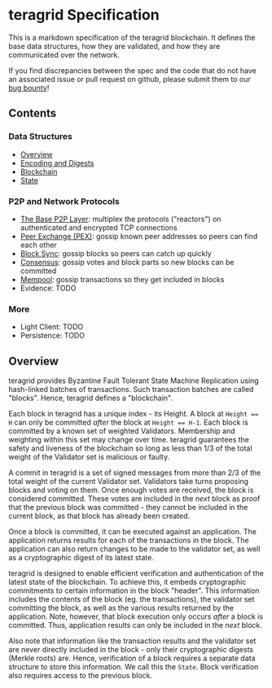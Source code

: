 # teragrid Specification

This is a markdown specification of the teragrid blockchain.
It defines the base data structures, how they are validated,
and how they are communicated over the network.

If you find discrepancies between the spec and the code that
do not have an associated issue or pull request on github,
please submit them to our [bug bounty](https://teragrid.com/security)!

## Contents

### Data Structures

- [Overview](#overview)
- [Encoding and Digests](encoding.md)
- [Blockchain](blockchain.md)
- [State](state.md)

### P2P and Network Protocols

- [The Base P2P Layer](p2p): multiplex the protocols ("reactors") on authenticated and encrypted TCP connections
- [Peer Exchange (PEX)](reactors/pex): gossip known peer addresses so peers can find each other
- [Block Sync](reactors/block_sync): gossip blocks so peers can catch up quickly
- [Consensus](reactors/consensus): gossip votes and block parts so new blocks can be committed
- [Mempool](reactors/mempool): gossip transactions so they get included in blocks
- Evidence: TODO

### More
- Light Client: TODO
- Persistence: TODO

## Overview

teragrid provides Byzantine Fault Tolerant State Machine Replication using
hash-linked batches of transactions. Such transaction batches are called "blocks".
Hence, teragrid defines a "blockchain".

Each block in teragrid has a unique index - its Height.
A block at `Height == H` can only be committed *after* the
block at `Height == H-1`.
Each block is committed by a known set of weighted Validators.
Membership and weighting within this set may change over time.
teragrid guarantees the safety and liveness of the blockchain
so long as less than 1/3 of the total weight of the Validator set
is malicious or faulty.

A commit in teragrid is a set of signed messages from more than 2/3 of
the total weight of the current Validator set. Validators take turns proposing
blocks and voting on them. Once enough votes are received, the block is considered
committed. These votes are included in the *next* block as proof that the previous block
was committed - they cannot be included in the current block, as that block has already been
created.

Once a block is committed, it can be executed against an application.
The application returns results for each of the transactions in the block.
The application can also return changes to be made to the validator set,
as well as a cryptographic digest of its latest state.

teragrid is designed to enable efficient verification and authentication
of the latest state of the blockchain. To achieve this, it embeds
cryptographic commitments to certain information in the block "header".
This information includes the contents of the block (eg. the transactions),
the validator set committing the block, as well as the various results returned by the application.
Note, however, that block execution only occurs *after* a block is committed.
Thus, application results can only be included in the *next* block.

Also note that information like the transaction results and the validator set are never
directly included in the block - only their cryptographic digests (Merkle roots) are.
Hence, verification of a block requires a separate data structure to store this information.
We call this the `State`. Block verification also requires access to the previous block.
